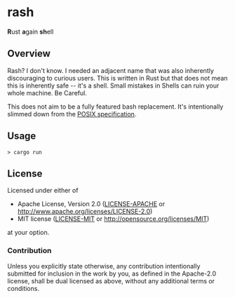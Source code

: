 # rash

**R**ust **a**gain **sh**ell

## Overview

Rash? I don't know. I needed an adjacent name that was also inherently discouraging to curious users. This is written in Rust but that does not mean this is inherently safe -- it's a shell. Small mistakes in Shells can ruin your whole machine. Be Careful.

This does not aim to be a fully featured bash replacement. It's intentionally slimmed down from the [POSIX specification](https://pubs.opengroup.org/onlinepubs/9699919799/).

## Usage

```shell
> cargo run
```

## License

Licensed under either of

 * Apache License, Version 2.0
   ([LICENSE-APACHE](LICENSE-APACHE) or http://www.apache.org/licenses/LICENSE-2.0)
 * MIT license
   ([LICENSE-MIT](LICENSE-MIT) or http://opensource.org/licenses/MIT)

at your option.

### Contribution

Unless you explicitly state otherwise, any contribution intentionally submitted
for inclusion in the work by you, as defined in the Apache-2.0 license, shall be
dual licensed as above, without any additional terms or conditions.